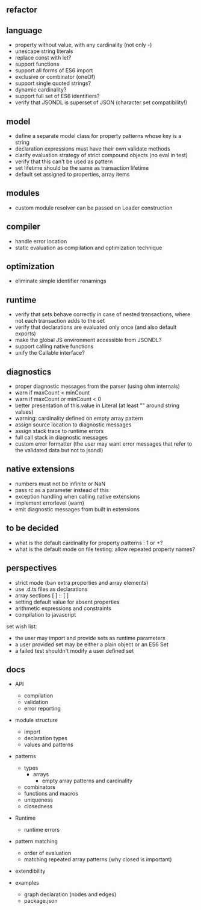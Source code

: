 ## refactor

## language

- property without value, with any cardinality (not only -)
- unescape string literals
- replace const with let?
- support functions
- support all forms of ES6 import
- exclusive or combinator (oneOf)
- support single quoted strings?
- dynamic cardinality?
- support full set of ES6 identifiers?
- verify that JSONDL is superset of JSON (character set compatibility!)

## model

- define a separate model class for property patterns whose key is a string 
- declaration expressions must have their own validate methods
- clarify evaluation strategy of strict compound objects (no eval in test)
- verify that this can't be used as pattern
- set lifetime should be the same as transaction lifetime
- default set assigned to properties, array items

## modules

- custom module resolver can be passed on Loader construction

## compiler

- handle error location
- static evaluation as compilation and optimization technique

## optimization

- eliminate simple identifier renamings

## runtime

- verify that sets behave correctly in case of nested transactions, where not
  each transaction adds to the set
- verify that declarations are evaluated only once (and also default exports)
- make the global JS environment accessible from JSONDL?
- support calling native functions
- unify the Callable interface?

## diagnostics

- proper diagnostic messages from the parser (using ohm internals)
- warn if maxCount < minCount
- warn if maxCount or minCount < 0
- better presentation of this.value in Literal (at least "" around string values)
- warning: cardinality defined on empty array pattern
- assign source location to diagnostic messages
- assign stack trace to runtime errors
- full call stack in diagnostic messages
- custom error formatter (the user may want error messages that refer to the 
  validated data but not to jsondl)

## native extensions

- numbers must not be infinite or NaN
- pass rc as a parameter instead of this
- exception handling when calling native extensions
- implement errorlevel (warn)
- emit diagnostic messages from built in extensions

## to be decided

- what is the default cardinality for property patterns : 1 or +?
- what is the default mode on file testing: allow repeated property names?

## perspectives

- strict mode (ban extra properties and array elements)
- use .d.ts files as declarations
- array sections [ ] :: [ ]
- setting default value for absent properties
- arithmetic expressions and constraints
- compilation to javascript

set wish list:
- the user may import and provide sets as runtime parameters
- a user provided set may be either a plain object or an ES6 Set
- a failed test shouldn't modify a user defined set

## docs

- API
  - compilation
  - validation
  - error reporting

- module structure
  - import
  - declaration types
  - values and patterns


- patterns
  - types
    - arrays
      - empty array patterns and cardinality  
  - combinators
  - functions and macros
  - uniqueness
  - closedness

- Runtime
  - runtime errors

- pattern matching
  - order of evaluation
  - matching repeated array patterns (why closed is important)

- extendibility

- examples
  - graph declaration (nodes and edges)
  - package.json
